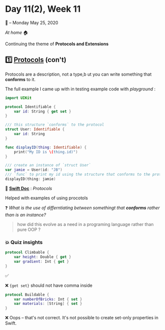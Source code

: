 # Day 11(2), Week 11
:calendar: – Monday May 25, 2020

*At home* :house:

Continuing the theme of **Protocols and Extensions**

## :one:  [Protocols](https://www.hackingwithswift.com/sixty/9/1/protocols) **(con't)**

Protocols are a description, not a type,b ut you can write something that **conforms** to it.

The full example I came up with in testing example code with *playground* :

```swift
import UIKit

protocol Identifiable {
    var id: String { get set }
}

/// this structure `conforms` to the protocol
struct User: Identifiable {
    var id: String
}

func displayID(thing: Identifiable) {
    print("My ID is \(thing.id)")
}

/// create an instance of `struct User`
var jamie = User(id: "JB")
/// `func` to print my id using the structure that conforms to the protocol
displayID(thing: jamie)

```

:pushpin: [**Swift Doc**](https://docs.swift.org/swift-book/LanguageGuide/Protocols.html) : *Protocols*

Helped with examples of using procotols

:question: *What is the use of differntiating between somethingt that **conforms** rather than is an instance?*
> how did this evolve as a need in a programing language rather than pure OOP ?

### :boom: Quiz insights

```swift
protocol Climbable {
	var height: Double { get }
	var gradient: Int { get }
}
```

:white_check_mark: 

:x: `{get set}` should not have comma inside

```swift
protocol Buildable {
	var numberOfBricks: Int { set }
	var materials: [String] { set }
}
```
:x: Oops – that's not correct. It's not possible to create set-only properties in Swift.

